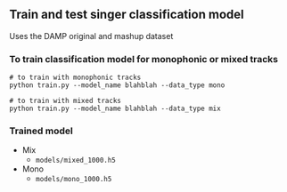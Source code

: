 ## Train and test singer classification model
Uses the DAMP original and mashup dataset 

### To train classification model for monophonic or mixed tracks 
```
# to train with monophonic tracks 
python train.py --model_name blahblah --data_type mono

# to train with mixed tracks 
python train.py --model_name blahblah --data_type mix
```

### Trained model
* Mix
    * `models/mixed_1000.h5`
* Mono
    * `models/mono_1000.h5`


